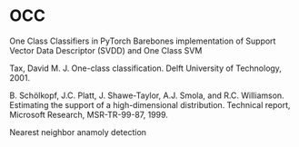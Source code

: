# OCC
One Class Classifiers in PyTorch
Barebones implementation of Support Vector Data Descriptor (SVDD) and One Class SVM

Tax, David M. J. One-class classification. Delft University of Technology, 2001.

	
B. Schölkopf, J.C. Platt, J. Shawe-Taylor, A.J. Smola, and R.C. Williamson. Estimating the support of a high-dimensional distribution. Technical report, Microsoft Research, MSR-TR-99-87, 1999.

Nearest neighbor anamoly detection
